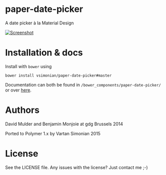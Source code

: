 paper-date-picker
=================

A date picker à la Material Design

[![Screenshot](https://cloud.githubusercontent.com/assets/46602/5097819/2a8c8864-6f7f-11e4-9a72-0ca9c0ddedf1.png)](http://david-mulder.github.io/polymer-docs/bower_components/paper-date-picker/demo.html)

Installation & docs
===

Install with `bower` using

    bower install vsimonian/paper-date-picker#master
    
Documentation can both be found in `/bower_components/paper-date-picker/` or over [here](http://david-mulder.github.io/polymer-docs/bower_components/paper-date-picker/).

Authors
===

David Mulder and Benjamin Monjoie at gdg Brussels 2014

Ported to Polymer 1.x by Vartan Simonian 2015

License
===

See the LICENSE file. Any issues with the license? Just contact me ;-)